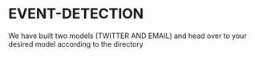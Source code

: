 # EVENT-DETECTION
We have built two models (TWITTER AND EMAIL) and head over to your desired model according to the directory
